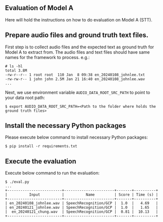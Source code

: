 ## Evaluation of Model A
Here will hold the instructions on how to do evaluation on Model A (STT).

## Prepare audio files and ground truth text files.
First step is to collect audio files and the expected text as ground truth for
Model A to extract from. The audio files and text files should have same names
for the framework to process. e.g.:
```shell
# ls -hl
total 3.8M
-rw-r--r-- 1 root root  110 Jan  8 09:38 en_20240108_johnlee.txt
-rw-rw-r-- 1 john john 2.5M Jan 21 16:40 en_20240108_johnlee.wav
...
```

Next, we use environment variable `AUDIO_DATA_ROOT_SRC_PATH` to point to your data root path:
```shell
$ export AUDIO_DATA_ROOT_SRC_PATH=<Path to the folder where holds the ground truth files>
```

## Install the necessary Python packages
Please execute below command to install necessary Python packages:
```shell
$ pip install -r requirements.txt
```

## Execute the evaluation
Execute below command to run the evaluation:
```shell
$ ./eval.py
...
+-------------------------+-----------------------+-------+----------+
|          Input          |          Name         | Score | Time (s) |
+-------------------------+-----------------------+-------+----------+
| en_20240108_johnlee.wav | SpeechRecognition/GCP |  1.0  |   4.69   |
| en_20240121_johnlee.wav | SpeechRecognition/GCP |  1.0  |   1.65   |
|  en_20240121_chung.wav  | SpeechRecognition/GCP |  0.81 |  10.13   |
+-------------------------+-----------------------+-------+----------+
```
